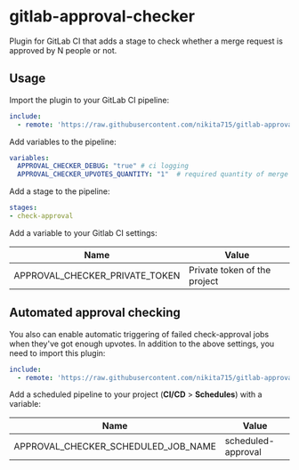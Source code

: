 # gitlab-approval-checker

Plugin for GitLab CI that adds a stage to check whether a merge request is approved by N people or not.

## Usage

Import the plugin to your GitLab CI pipeline:

```yaml
include:
  - remote: 'https://raw.githubusercontent.com/nikita715/gitlab-approval-checker/main/approval-check.gitlab-ci.yml'
```

Add variables to the pipeline:

```yaml
variables:
  APPROVAL_CHECKER_DEBUG: "true" # ci logging
  APPROVAL_CHECKER_UPVOTES_QUANTITY: "1"  # required quantity of merge request upvotes
```

Add a stage to the pipeline:

```yaml
stages:
- check-approval
```

Add a variable to your Gitlab CI settings:

| Name                           | Value                                      |
|--------------------------------|--------------------------------------------|
| APPROVAL_CHECKER_PRIVATE_TOKEN | Private token of the project               |

## Automated approval checking

You also can enable automatic triggering of failed check-approval jobs when they've got enough upvotes.
In addition to the above settings, you need to import this plugin:

```yaml
include:
  - remote: 'https://raw.githubusercontent.com/nikita715/gitlab-approval-checker/main/approval-scheduled-check.gitlab-ci.yml'
```

Add a scheduled pipeline to your project (**CI/CD** > **Schedules**) with a variable:

| Name                                | Value                            |
|-------------------------------------|----------------------------------|
| APPROVAL_CHECKER_SCHEDULED_JOB_NAME | scheduled-approval               |
